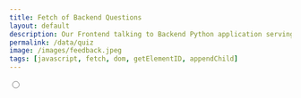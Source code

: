 ```yaml
---
title: Fetch of Backend Questions
layout: default
description: Our Frontend talking to Backend Python application serving questions.  This api allows us to get customer responses. 
permalink: /data/quiz
image: /images/feedback.jpeg
tags: [javascript, fetch, dom, getElementID, appendChild]
---
```

 <div>
   <input type="radio"/>
   
 </div>
<!-- HTML  fragment for page -->
 <div id="result">
    <!-- javascript generated data -->
</div>

<!-- Script is layed out in a sequence (without a function) and will execute when page is loaded -->
<script>

  // prepare HTML defined "result" container for new output
  const resultContainer = document.getElementById("result");

  // prepare fetch urls
  const url = "http://localhost:5000/api/quiz";
  const fetchQuizUrl = '/APStats/5'
  // prepare fetch GET options
  const options = {
    method: 'GET', // *GET, POST, PUT, DELETE, etc.
    mode: 'cors', // no-cors, *cors, same-origin
    cache: 'default', // *default, no-cache, reload, force-cache, only-if-cached
    credentials: 'omit', // include, *same-origin, omit
    headers: {
      'Content-Type': 'application/json'
      // 'Content-Type': 'application/x-www-form-urlencoded',
    },
  };
  // prepare fetch PUT options, clones with JS Spread Operator (...)
  const put_options = {...options, method: 'PUT'}; // clones and replaces method

  currentPageIndex = 0;
  questionIdList = []
  // fetch the API
  fetch(url + fetchQuizUrl, options)
    // response is a RESTful "promise" on any successful fetch
    .then(response => {
      // check for response errors
      if (response.status !== 200) {
          error('GET API response failure: ' + response.status);
          return;
      }
      // valid response will have JSON data
      response.json().then(data => {
          console.log(data);
          onQuizResult(data);
      })
  })
  // catch fetch errors (ie Nginx ACCESS to server blocked)
  .catch(err => {
    error(err + " " + url);
  });

  // Reaction function to likes or jeers user actions
  function onCheckAnswer(type, put_url, elemID) {

    // fetch the API
    fetch(put_url, put_options)
    // response is a RESTful "promise" on any successful fetch
    .then(response => {
      // check for response errors
      if (response.status !== 200) {
          error("PUT API response failure: " + response.status)
          return;  // api failure
      }
      // valid response will have JSON data
      response.json().then(data => {
          console.log(data);
          // TODO: add checkanswer api call here
      })
    })
    // catch fetch errors (ie Nginx ACCESS to server blocked)
    .catch(err => {
      error(err + " " + put_url);
    });
    
  }

  // Create a page for each question. Set first page to shown and subsequent page to 
  // hidden so will be shown when continue button is pressed by the user
  function onQuizResult(questions) {
    index = 0;
    for (const question of questions) {
    
      // make "tr element" for each "row of data"
      const questionDiv = document.createElement("div");
      questionDiv.id = question.id;
      questionIdList.add(questionDiv.id);
      if (index > 0) {
        // Set the first page to shown and rest is not till continue
        // button is pressed
        questionDiv.setAttribute("hidden", true);
      }
      index++;
      if (question.isImage) {
        const desc = document.createElement('use href');
      }
      else {
        questionDiv.innerHTML = question.question;
      } 

      print (question.answer)

      // TODO: loop through choices to make MCs
      const questionButtonDiv = document.createElement("div");
      questionButtonDiv.id= question.id + "choices";
      for (const questionChoice of item.choices) {
        var radioButton = document.createElement("INPUT");
        radioButton.setAttribute("type", "radio");
        var labelValue = document.createElement('label');
        labelValue.innerHTML = questionChoice;
        resultContainer.appendChild(radioButton);
        resultContainer.appendChild(labelValue);
        }
      }

      const questionCheckDiv = document.createElement("div");
      questionCheckDiv.id= question.id + "answer";
      const checkButton = document.createElement('button');
        checkButton.id = question.id + "checkAnswer";
        checkButton.innerHTML = "Check Answer";
        checkButton.onclick = function () {
          // TODO: Call checkanswer rest API ; if score = 0 (result from the API), display incorrect; else display correc
          // how to get question and answer from user to this function
        };
       resultContainer.appendChild(checkButton);  // add "yes button" to yes cell

      const continueButton = document.createElement('button');
        continueButton.id = question.id + "continueButton";
        continueButton.innerHTML = "Continue";
        continueButton.onclick = function () { 
          //TODO: Figure out how to move to next page
          // 1) find next question id and set hidden = false
          // 2) set hidden=true for current page
          // Basically: Hides previous page when you go to another page
          // event.target.parentElement.setAttribute("hidden", true)
          const currentPageId = questionIdList[currentPageIndex];
          currentPageIndex++;
          const nextPageId = questionIdList[currentPageIndex];
          // TODO: currentPageIndex;

        };
        // TODO: another div for solution text
        
        resultContainer.appendChild(checkButton); 

      // Add main div into the dom tree
      resultContainer.appendChild(questionDiv);

      // TODO: remove everything from here since it's for old code
      // td for question cell
      const question = document.createElement("td");
      question.innerHTML = row.id + ". " + row.question;  // add fetched data to innerHTML
  }
  // Something went wrong with actions or responses
  function error(err) {
    // log as Error in console
    console.error(err);
    // append error to resultContainer
    const tr = document.createElement("tr");
    const td = document.createElement("td");
    td.innerHTML = err;
    tr.appendChild(td);
    resultContainer.appendChild(tr);
  }

</script>
